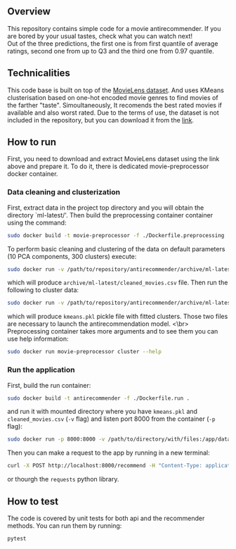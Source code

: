 ## Overview
This repository contains simple code for a movie antirecommender. If you are bored by your usual tastes, check what 
you can watch next! <br>
Out of the three predictions, the first one is from first quantile of average ratings, second one from up to Q3 and the third one from 0.97 quantile.

## Technicalities 
This code base is built on top of the [MovieLens dataset](https://grouplens.org/datasets/movielens/latest/). And uses KMeans clusterisation based on one-hot encoded movie genres to find movies of the farther "taste".
Simoultaneously, It recomends the best rated movies if available and also worst rated. Due to the terms of use, the 
dataset is not included in the repository, but you can download it from the [link](https://grouplens.org/datasets/movielens/latest/). 
<!-- Then you can clean it by using `prototype.ipynb` notebook and then cluster data using `prototype_clusterisation.ipynb` notebook. When 
you obtain `cleaned.csv` file and `kmeans_model.pkl` file, you can run the app. -->

## How to run

First, you need to download and extract MovieLens dataset using the link above and prepare it. 
To do it, there is dedicated movie-preprocessor docker container.

### Data cleaning and clusterization
First, extract data in the project top directory and you will obtain the directory `ml-latest/'. 
Then build the preprocessing container container using the command:
```bash
sudo docker build -t movie-preprocessor -f ./Dockerfile.preprocessing .
```
To perform basic cleaning and clustering of the data on default parameters (10 PCA components, 300 clusters)
execute:
```bash
sudo docker run -v /path/to/repository/antirecommender/archive/ml-latest:/app/data movie-preprocessor preprocess
```
which will produce `archive/ml-latest/cleaned_movies.csv` file. Then run the following to cluster data:
```bash
sudo docker run -v /path/to/repository/antirecommender/archive/ml-latest:/app/data movie-preprocessor preprocess
```
which will produce `kmeans.pkl` pickle file with fitted clusters. Those two files are necessary to launch the 
antirecommendation model. <\br>
Preprocessing container takes more arguments and to see them you can use help information:
```bash
sudo docker run movie-preprocessor cluster --help
```

### Run the application
First, build the run container:
```bash
sudo docker build -t antirecommender -f ./Dockerfile.run .
```
and run it with mounted directory where you have `kmeans.pkl` and `cleaned_movies.csv` (`-v` flag) and 
listen port 8000 from the container (`-p` flag):
```bash
sudo docker run -p 8000:8000 -v /path/to/directory/with/files:/app/data movie-antirecommender
```
Then you can make a request to the app by running in a new terminal:
```bash
curl -X POST http://localhost:8000/recommend -H "Content-Type: application/json" -d '{"movie_title": "The Matrix", "year": 1999}'
```
or thourgh the `requests` python library.

## How to test
The code is covered by unit tests for both api and the recommender methods. You can run them by running:
```bash
pytest
```

